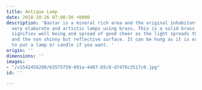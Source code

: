 ```yaml
---
title: Antique Lamp
date: 2018-10-26 07:00:50 +0000
description: 'Bastar is a mineral rich area and the original inhabitants started making
  very elaborate and artistic lamps using brass. This is a solid brass lamp and it
  signifies well being and spread of good cheer as the light spreads through its design
  and the non shinny but reflective surface. It can be hung as it is or you may want
  to put a lamp or candle if you want. '
origin: ''
dimensions: ''
images:
- "/v1542456200/63575f59-891a-4487-b5c0-d7478c3517c0.jpg"
id: ''

---
```

